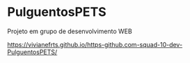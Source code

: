 # PulguentosPETS
Projeto em grupo de desenvolvimento WEB

https://vivianefrts.github.io/https-github.com-squad-10-dev-PulguentosPETS/
